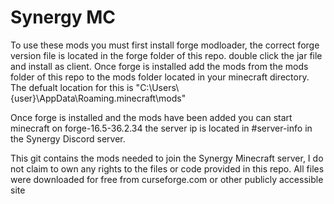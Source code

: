 # Synergy MC
To use these mods you must first install forge modloader, the correct forge version file is located in the forge folder of this repo. double click the jar file and install as client. Once forge is installed add the mods from the mods folder of this repo to the mods folder located in your minecraft directory. The defualt location for this is "C:\Users\\{user}\AppData\Roaming\.minecraft\mods"

Once forge is installed and the mods have been added you can start minecraft on forge-16.5-36.2.34 the server ip is located in #server-info in the Synergy Discord server.




This git contains the mods needed to join the Synergy Minecraft server, I do not claim to own any rights to the files or code provided in this repo. All files were downloaded for free from curseforge.com or other publicly accessible site

